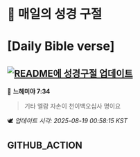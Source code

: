 # 🙏 매일의 성경 구절
# [Daily Bible verse]
## [![README에 성경구절 업데이트](https://github.com/DONGSUKA/first_test/actions/workflows/update-readme-bible.yml/badge.svg)](https://github.com/DONGSUKA/first_test/actions/workflows/update-readme-bible.yml)
<!-- START_BIBLE_VERSE -->
📖 **느헤미야 7:34**
> 기타 엘람 자손이 천이백오십사 명이요

🕊️ _업데이트 시각: 2025-08-19 00:58:15 KST_
  <!-- END_BIBLE_VERSE -->
## GITHUB_ACTION
